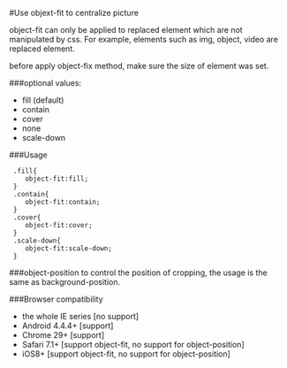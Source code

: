 #Use objext-fit to centralize picture

object-fit can only be applied to replaced element which are not manipulated by css.
For example, elements such as img, object, video are replaced element.

before apply object-fix method, make sure the size of element was set.

###optional values:
* fill (default)
* contain
* cover
* none
* scale-down

###Usage

	 .fill{
	 	object-fit:fill;
	 }
	 .contain{
	 	object-fit:contain;
	 }
	 .cover{
	 	object-fit:cover;
	 }
	 .scale-down{
	 	object-fit:scale-down;
	 }
	 
###object-position
to control the position of cropping, the usage is the same as background-position.

###Browser compatibility
* the whole IE series [no support]
* Android 4.4.4+ [support]
* Chrome 29+ [support]
* Safari 7.1+ [support object-fit, no support for object-position]
* iOS8+ [support object-fit, no support for object-position]
